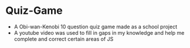 # Quiz-Game
- A Obi-wan-Kenobi 10 question quiz game made as a school project
- A youtube video was used to fill in gaps in my knowledge and help me complete and correct certain areas of JS

